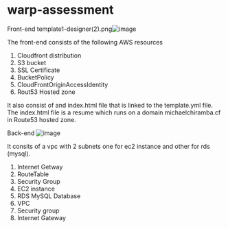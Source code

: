 # warp-assessment
Front-end
template1-designer(2).png![image](https://user-images.githubusercontent.com/51120436/127410511-197cd156-3426-4d45-9c48-ee21ef229b66.png)


The front-end consists of  the following  AWS resources

1. Cloudfront distribution 
2. S3 bucket
3. SSL Certificate
4. BucketPolicy
5. CloudFrontOriginAccessIdentity
6. Rout53 Hosted zone

It also consist of and index.html file that is linked to the template.yml file.
The index.html file is a resume which runs on a domain michaelchiramba.cf in Route53 hosted zone.



Back-end 
![image](https://user-images.githubusercontent.com/51120436/127409974-a8c491df-5fd9-434a-b69b-00e580c35852.png)

It consits of a vpc with 2 subnets one for ec2 instance and other for rds (mysql).
1. Internet Getway
2. RouteTable
3. Security Group
4. EC2 instance
5. RDS MySQL Database
6. VPC 
7. Security group
8. Internet Gateway
